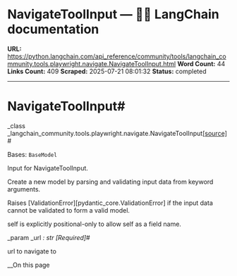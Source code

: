 # NavigateToolInput — 🦜🔗 LangChain  documentation

**URL:** https://python.langchain.com/api_reference/community/tools/langchain_community.tools.playwright.navigate.NavigateToolInput.html
**Word Count:** 44
**Links Count:** 409
**Scraped:** 2025-07-21 08:01:32
**Status:** completed

---

# NavigateToolInput\#

_class _langchain\_community.tools.playwright.navigate.NavigateToolInput[\[source\]](https://python.langchain.com/api_reference/_modules/langchain_community/tools/playwright/navigate.html#NavigateToolInput)\#     

Bases: `BaseModel`

Input for NavigateToolInput.

Create a new model by parsing and validating input data from keyword arguments.

Raises \[ValidationError\]\[pydantic\_core.ValidationError\] if the input data cannot be validated to form a valid model.

self is explicitly positional-only to allow self as a field name.

_param _url _: str_ _\[Required\]_\#     

url to navigate to

__On this page
